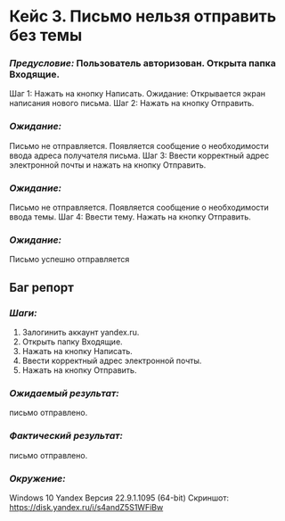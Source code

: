 # **Кейс 3. Письмо нельзя отправить без темы**

### *Предусловие:* Пользователь авторизован. Открыта папка Входящие.
Шаг 1: Нажать на кнопку Написать.
Ожидание: Открывается экран написания нового письма.
Шаг 2: Нажать на кнопку Отправить.
### *Ожидание:* 
Письмо не отправляется. Появляется сообщение о необходимости ввода адреса получателя письма.
Шаг 3: Ввести корректный адрес электронной почты и нажать на кнопку Отправить.
### *Ожидание:* 
Письмо не отправляется. Появляется сообщение о необходимости ввода темы.
Шаг 4: Ввести тему. Нажать на кнопку Отправить.
### *Ожидание:* 
Письмо успешно отправляется

## **Баг репорт**
### *Шаги:* 
1. Залогинить аккаунт yandex.ru.
2. Открыть папку Входящие.
3. Нажать на кнопку Написать.
4. Ввести корректный адрес электронной почты.
5. Нажать на кнопку Отправить.

### *Ожидаемый результат:*
письмо отправлено.

### *Фактический результат:*
письмо отправлено. 

### *Окружение:*
Windows 10
Yandex Версия 22.9.1.1095 (64-bit)
Скриншот: https://disk.yandex.ru/i/s4andZ5S1WFiBw
